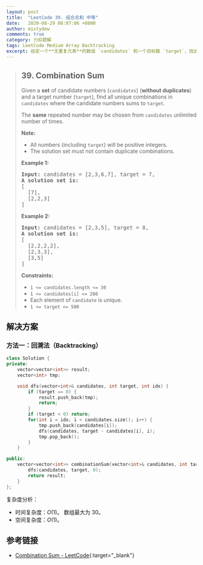 ```yaml
---
layout: post
title:  "LeetCode 39. 组合总和 中等"
date:   2020-08-29 08:07:06 +0800
author: mistydew
comments: true
category: 力扣题解
tags: LeetCode Medium Array Backtracking
excerpt: 给定一个**无重复元素**的数组 `candidates` 和一个目标数 `target`，找出 `candidates` 中所有使数字和为 `target` 的组合。
---
```

> ## 39. Combination Sum
> 
> Given a **set** of candidate numbers (`candidates`) (**without duplicates**) and a target number (`target`), find all unique combinations in `candidates` where the candidate numbers sums to `target`.
> 
> The **same** repeated number may be chosen from `candidates` unlimited number of times.
> 
> **Note:**
> 
> * All numbers (including `target`) will be positive integers.
> * The solution set must not contain duplicate combinations.
> 
> **Example 1:**
> 
> <pre>
> <strong>Input:</strong> candidates = [2,3,6,7], target = 7,
> <strong>A solution set is:</strong>
> [
>   [7],
>   [2,2,3]
> ]
> </pre>
> 
> **Example 2:**
> 
> <pre>
> <strong>Input:</strong> candidates = [2,3,5], target = 8,
> <strong>A solution set is:</strong>
> [
>   [2,2,2,2],
>   [2,3,3],
>   [3,5]
> ]
> </pre>
>  
> 
> **Constraints:**
> 
> * `1 <= candidates.length <= 30`
> * `1 <= candidates[i] <= 200`
> * Each element of `candidate` is unique.
> * `1 <= target <= 500`

## 解决方案

### 方法一：回溯法（Backtracking）

```cpp
class Solution {
private:
    vector<vector<int>> result;
    vector<int> tmp;

    void dfs(vector<int>& candidates, int target, int idx) {
        if (target == 0) {
            result.push_back(tmp);
            return;
        }
        if (target < 0) return;
        for(int i = idx; i < candidates.size(); i++) {
            tmp.push_back(candidates[i]);
            dfs(candidates, target - candidates[i], i);
            tmp.pop_back();
        }
    }

public:
    vector<vector<int>> combinationSum(vector<int>& candidates, int target) {
        dfs(candidates, target, 0);
        return result;
    }
};
```

复杂度分析：
* 时间复杂度：*O*(1)。
  数组最大为 30。
* 空间复杂度：*O*(1)。

## 参考链接

* [Combination Sum - LeetCode](https://leetcode.com/problems/combination-sum/){:target="_blank"}
